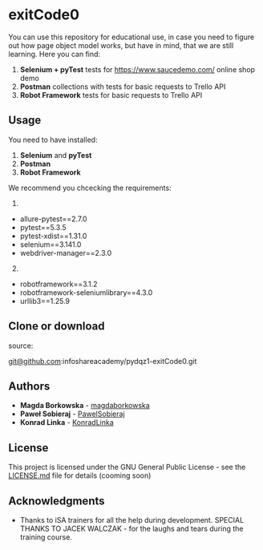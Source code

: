 # exitCode0

You can use this repository for educational use, in case you need to figure out how page object model works, but have in mind, that we are still learning. 
Here you can find:
 1) **Selenium + pyTest** tests for https://www.saucedemo.com/ online shop demo
 2) **Postman** collections with tests for basic requests to Trello API
 3) **Robot Framework** tests for basic requests to Trello API

## Usage

You need to have installed: 
1) **Selenium** and **pyTest** 
2) **Postman**
3) **Robot Framework**

We recommend you chcecking the requirements:

1.
* allure-pytest==2.7.0
* pytest==5.3.5
* pytest-xdist==1.31.0
* selenium==3.141.0
* webdriver-manager==2.3.0

2.
* robotframework==3.1.2
* robotframework-seleniumlibrary==4.3.0
* urllib3==1.25.9

## Clone or download
source:

git@github.com:infoshareacademy/pydqz1-exitCode0.git



## Authors

* **Magda Borkowska** - [magdaborkowska](https://github.com/magdaborkowska)
* **Paweł Sobieraj** - [PawelSobieraj](https://github.com/PawelSobieraj)
* **Konrad Linka** - [KonradLinka](https://github.com/KonradLinka)


## License

This project is licensed under the GNU General Public License  - see the [LICENSE.md](LICENSE.md) file for details (cooming soon)

## Acknowledgments

* Thanks to iSA trainers for all the help during development. SPECIAL THANKS TO JACEK WALCZAK - for the laughs and tears during 
 the training course.


